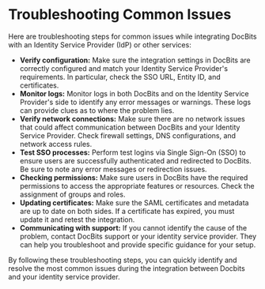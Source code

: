 # Troubleshooting Common Issues

Here are troubleshooting steps for common issues while integrating DocBits with an Identity Service Provider (IdP) or other services:

* **Verify configuration:** Make sure the integration settings in DocBits are correctly configured and match your Identity Service Provider's requirements. In particular, check the SSO URL, Entity ID, and certificates.
* **Monitor logs:** Monitor logs in both DocBits and on the Identity Service Provider's side to identify any error messages or warnings. These logs can provide clues as to where the problem lies.
* **Verify network connections:** Make sure there are no network issues that could affect communication between DocBits and your Identity Service Provider. Check firewall settings, DNS configurations, and network access rules.
* **Test SSO processes:** Perform test logins via Single Sign-On (SSO) to ensure users are successfully authenticated and redirected to DocBits. Be sure to note any error messages or redirection issues.
* **Checking permissions:** Make sure users in DocBits have the required permissions to access the appropriate features or resources. Check the assignment of groups and roles.
* **Updating certificates:** Make sure the SAML certificates and metadata are up to date on both sides. If a certificate has expired, you must update it and retest the integration.
* **Communicating with support:** If you cannot identify the cause of the problem, contact DocBits support or your identity service provider. They can help you troubleshoot and provide specific guidance for your setup.

By following these troubleshooting steps, you can quickly identify and resolve the most common issues during the integration between Docbits and your identity service provider.
